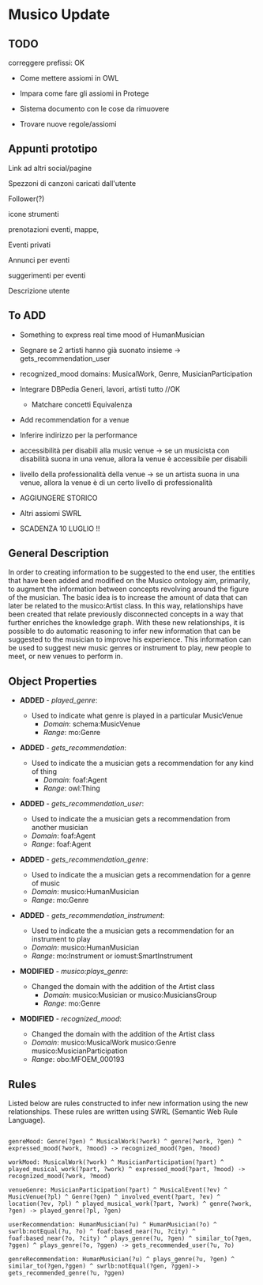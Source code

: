 # Musico Update

## TODO

correggere prefissi: OK

- Come mettere assiomi in OWL
- Impara come fare gli assiomi in Protege

- Sistema documento con le cose da rimuovere

- Trovare nuove regole/assiomi

<!-- Descrivere assiomi su un file separato
Journal of WebSemantics cerca articoli su ontologie per cercare assiomi -->

## Appunti prototipo

Link ad altri social/pagine

Spezzoni di canzoni caricati dall'utente

Follower(?)

icone strumenti

prenotazioni eventi, mappe,

Eventi privati

Annunci per eventi

suggerimenti per eventi

Descrizione utente

## To ADD

- Something to express real time mood of HumanMusician

- Segnare se 2 artisti hanno già suonato insieme -> gets_recommendation_user

- recognized_mood domains: MusicalWork, Genre, MusicianParticipation

- Integrare DBPedia Generi, lavori, artisti tutto //OK
    - Matchare concetti Equivalenza
- Add recommendation for a venue

- Inferire indirizzo per la performance

- accessibilità per disabili alla music venue -> se un musicista con disabilità suona in una venue, allora la venue è accessibile per disabili

- livello della professionalità della venue -> se un artista suona in una venue, allora la venue è di un certo livello di professionalità

- AGGIUNGERE STORICO

- Altri assiomi SWRL

- SCADENZA 10 LUGLIO !! 

## General Description

<!-- Con l'ottica di creare informazioni da suggerire all'utente finale, le entità che sono state aggiunte e modificate sull'ontologia Musico mirano, principalmente, ad aumentare le informazioni tra i concetti che ruotano attorno alla figura del musicista. Sono state create quindi delle relazioni che collegano concetti non connessi direttamente al musicista, ma le cui informazioni dedotte con ragionamento automatico possono essere suggerite al musicista per migliorare la sua esperienza. -->

In order to creating information to be suggested to the end user, the entities that have been added and modified on the Musico ontology aim, primarily, to augment the information between concepts revolving around the figure of the musician.
The basic idea is to increase the amount of data that can later be related to the musico:Artist class.
In this way, relationships have been created that relate previously disconnected concepts in a way that further enriches the knowledge graph. With these new relationships, it is possible to do automatic reasoning to infer new information that can be suggested to the musician to improve his experience. This information can be used to suggest new music genres or instrument to play, new people to meet, or new venues to perform in.

## Object Properties

- **ADDED** - _played_genre_:

  - Used to indicate what genre is played in a particular MusicVenue
    - _Domain_: schema:MusicVenue
    - _Range_: mo:Genre

- **ADDED** - _gets_recommendation_:

  - Used to indicate the a musician gets a recommendation for any kind of thing
    <!-- :Artist :Artist -->
    - _Domain_: foaf:Agent
    - _Range_: owl:Thing

- **ADDED** - _gets_recommendation_user_:

  - Used to indicate the a musician gets a recommendation from another musician
  - _Domain_: foaf:Agent
  - _Range_: foaf:Agent

- **ADDED** - _gets_recommendation_genre_:

  - Used to indicate the a musician gets a recommendation for a genre of music
  - _Domain_: musico:HumanMusician
  - _Range_: mo:Genre

- **ADDED** - _gets_recommendation_instrument_:

  - Used to indicate the a musician gets a recommendation for an instrument to play
  - _Domain_: musico:HumanMusician
  - _Range_: mo:Instrument or iomust:SmartInstrument

- **MODIFIED** - _musico:plays_genre_:

  - Changed the domain with the addition of the Artist class
    <!-- musico:Musician :Artist mo:Genre -->
    - _Domain_: musico:Musician or musico:MusiciansGroup
    - _Range_: mo:Genre

- **MODIFIED** - _recognized_mood_:
  - Changed the domain with the addition of the Artist class
  <!-- musico:MusicalWork musico:Genre musico:MusicianParticipation -->
  - _Domain_: musico:MusicalWork musico:Genre musico:MusicianParticipation
  - _Range_: obo:MFOEM_000193

## Rules

<!-- Di seguito sono elencate delle regole costruite per inferire nuove informazioni con le nuove relazioni per popolare il database di GraphDB by Ontotext. -->

Listed below are rules constructed to infer new information using the new relationships. These rules are written using SWRL (Semantic Web Rule Language).

```swrl

genreMood: Genre(?gen) ^ MusicalWork(?work) ^ genre(?work, ?gen) ^ expressed_mood(?work, ?mood) -> recognized_mood(?gen, ?mood)

workMood: MusicalWork(?work) ^ MusicianParticipation(?part) ^ played_musical_work(?part, ?work) ^ expressed_mood(?part, ?mood) -> recognized_mood(?work, ?mood)

venueGenre: MusicianParticipation(?part) ^ MusicalEvent(?ev) ^ MusicVenue(?pl) ^ Genre(?gen) ^ involved_event(?part, ?ev) ^ location(?ev, ?pl) ^ played_musical_work(?part, ?work) ^ genre(?work, ?gen) -> played_genre(?pl, ?gen)

userRecommendation: HumanMusician(?u) ^ HumanMusician(?o) ^ swrlb:notEqual(?u, ?o) ^ foaf:based_near(?u, ?city) ^ foaf:based_near(?o, ?city) ^ plays_genre(?u, ?gen) ^ similar_to(?gen, ?ggen) ^ plays_genre(?o, ?ggen) -> gets_recommended_user(?u, ?o)

genreRecommendation: HumanMusician(?u) ^ plays_genre(?u, ?gen) ^ similar_to(?gen,?ggen) ^ swrlb:notEqual(?gen, ?ggen)-> gets_recommended_genre(?u, ?ggen)


```

<!--
```pie
Id: workMood: AXIOM
		p <rdf:type> <musico:MusicianParticipation>
		p <musico:played_musical_work> w
		p <musico:expressed_mood> m
		-----------------------------------
		w <musico:recognized_mood> m

	Id: genreMood: AXIOM
		p <rdf:type> <mo:MusicalWork>
		w <mo:genre> g
		w <musico:recognized_mood> m
		-----------------------------------
		g <musico:recognized_mood> m

	Id: instrGenre
		p <rdf:type> <musico:MusicianParticipation>
		p <musico:played_instrument> i
		p <musico:played_musical_work> w
		w <mo:genre> g
		-----------------------------------
		i <musico:used_to_play> g

	Id: musicianGroupGenre
		a <musico:has_group> mg
		a <musico:plays_genre> g
		--------------------------
		mg <musico:plays_genre> g

	Id: venueGenre // AGGIORNARE AXIOM
		p <rdf:type> <musico:MusicianParticipation>
		p <musico:involved_event> e
		s <owl:sameAs> e
		s <schema:address> v
		p <musico:played_musical_work> w
		w <mo:genre> g
		-----------------------------------
		v <musico:played_genre> g

	Id: suggestedUser AXIOM
		u <rdf:type> <musico:HumanMusician>
		o <rdf:type> <musico:HumanMusician>
		u <foaf:based_near> c
		o <foaf:based_near> c
		u <musico:plays_genre> g
		o <musico:plays_genre> gg
		gg <mo:similar_to> g [Constraint g != gg]
		u p o [Constraint p != <owl:sameAs>,
                p != <foaf:knows>,
                p !=< musico:suggested_user>]
		-----------------------------------
		u <musico:suggested_user> o [Constraint u != o]
``` -->
